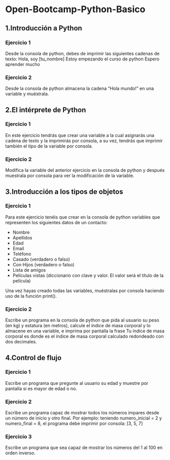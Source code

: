 # Open-Bootcamp-Python-Basico

## 1.Introducción a Python
### Ejercicio 1
Desde la consola de python, debes de imprimir las siguientes cadenas de texto:
Hola, soy [tu_nombre]
Estoy empezando el curso de python
Espero aprender mucho
### Ejercicio 2
Desde la consola de python almacena la cadena “Hola mundo!” en una variable y muéstrala.
## 2.El intérprete de Python
### Ejercicio 1
En este ejercicio tendrás que crear una variable a la cual asignarás una cadena de texto y la imprimirás por consola, a su vez, tendrás que imprimir también el tipo de la variable por consola.
### Ejercicio 2
Modifica la variable del anterior ejercicio en la consola de python y después muestrala por consola para ver la modificación de la variable.
## 3.Introducción a los tipos de objetos
### Ejercicio 1
Para este ejercicio tenéis que crear en la consola de python variables que representen los siguientes datos de un contacto:
* Nombre
* Apellidos
* Edad
* Email
* Teléfono
* Casado (verdadero o falso)
* Con Hijos (verdadero o falso)
* Lista de amigos
* Películas vistas (diccionario con clave y valor. El valor será el título de la película)

Una vez hayas creado todas las variables, muéstralas por consola haciendo uso de la función print().
### Ejercicio 2
Escribe un programa en la consola de python que pida al usuario su peso (en kg) y estatura (en metros), calcule el índice de masa corporal y lo almacene en una variable, e imprima por pantalla la frase Tu índice de masa corporal es donde es el índice de masa corporal calculado redondeado con dos decimales. 
## 4.Control de flujo
### Ejercicio 1
Escribe un programa que pregunte al usuario su edad y muestre por pantalla si es mayor de edad o no.
### Ejercicio 2
Escribe un programa capaz de mostrar todos los números impares desde un número de inicio y otro final.
Por ejemplo: teniendo numero_inicial = 2 y numero_final = 8, el programa debe imprimir por consola: [3, 5, 7]
### Ejercicio 3
Escribe un programa que sea capaz de mostrar los números del 1 al 100 en orden inverso.
